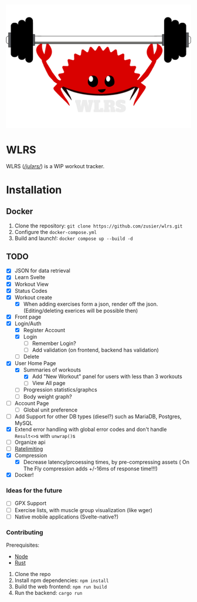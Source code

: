 ![](public/logo.png)

# WLRS

WLRS (_[/julərs/](http://ipa-reader.xyz/?text=jul%C9%99rs)_) is a WIP workout tracker.

# Installation

## Docker

1. Clone the repository: `git clone https://github.com/zusier/wlrs.git`
2. Configure the `docker-compose.yml`
3. Build and launch!: `docker compose up --build -d`

## TODO

- [x] JSON for data retrieval
- [x] Learn Svelte
- [x] Workout View
- [x] Status Codes
- [x] Workout create
  - [x] When adding exercises form a json, render off the json. (Editing/deleting exerices will be possible then)
- [x] Front page
- [x] Login/Auth
  - [x] Register Account
  - [x] Login
    - [ ] Remember Login?
    - [ ] Add validation (on frontend, backend has validation)
  - [ ] Delete
- [x] User Home Page
  - [x] Summaries of workouts
    - [x] Add "New Workout" panel for users with less than 3 workouts
    - [ ] View All page
  - [ ] Progression statistics/graphcs
  - [ ] Body weight graph?
- [ ] Account Page
  - [ ] Global unit preference
- [ ] Add Support for other DB types (diesel?) such as MariaDB, Postgres, MySQL
- [x] Extend error handling with global error codes and don't handle `Result<>`s with `unwrap()`s
- [ ] Organize api
- [ ] [Ratelimiting](https://lib.rs/crates/rocket-governor)
- [x] Compression
  - [x] Decrease latency/prcoessing times, by pre-compressing assets ( On The Fly compression adds +/-16ms of response time!!!)
- [x] Docker!

### Ideas for the future

- [ ] GPX Support
- [ ] Exercise lists, with muscle group visualization (like wger)
- [ ] Native mobile applications (Svelte-native?)

### Contributing

Prerequisites:
- [Node](https://nodejs.org/)
- [Rust](https://www.rust-lang.org/tools/install)

1. Clone the repo
2. Install npm dependencies: `npm install`
3. Build the web frontend: `npm run build`
4. Run the backend: `cargo run`